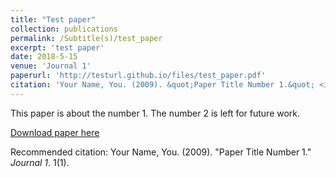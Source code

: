 ```yaml
---
title: "Test paper"
collection: publications
permalink: /Subtitle(s)/test_paper
excerpt: 'test paper'
date: 2018-5-15
venue: 'Journal 1'
paperurl: 'http://testurl.github.io/files/test_paper.pdf'
citation: 'Your Name, You. (2009). &quot;Paper Title Number 1.&quot; <i>Journal 1</i>. 1(1).'
---
```

This paper is about the number 1. The number 2 is left for future work.

[Download paper here](http://testurl.github.io/files/test_paper.pdf)

Recommended citation: Your Name, You. (2009). "Paper Title Number 1." <i>Journal 1</i>. 1(1).